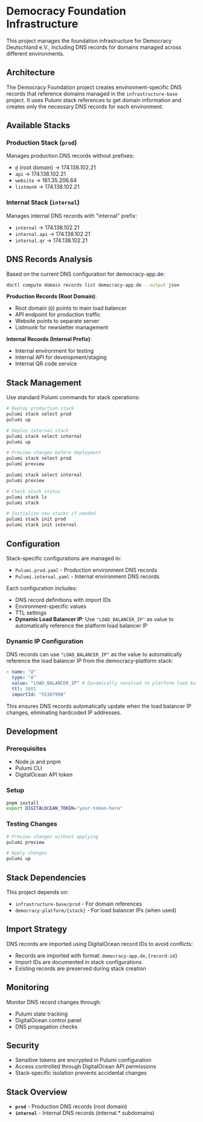 # Democracy Foundation Infrastructure

This project manages the foundation infrastructure for Democracy Deutschland e.V., including DNS records for domains managed across different environments.

## Architecture

The Democracy Foundation project creates environment-specific DNS records that reference domains managed in the `infrastructure-base` project. It uses Pulumi stack references to get domain information and creates only the necessary DNS records for each environment.

## Available Stacks

### Production Stack (`prod`)

Manages production DNS records without prefixes:

- `@` (root domain) → 174.138.102.21
- `api` → 174.138.102.21
- `website` → 161.35.206.64
- `listmonk` → 174.138.102.21

### Internal Stack (`internal`)

Manages internal DNS records with "internal" prefix:

- `internal` → 174.138.102.21
- `internal.api` → 174.138.102.21
- `internal.qr` → 174.138.102.21

## DNS Records Analysis

Based on the current DNS configuration for democracy-app.de:

```bash
doctl compute domain records list democracy-app.de --output json
```

**Production Records (Root Domain)**:

- Root domain (`@`) points to main load balancer
- API endpoint for production traffic
- Website points to separate server
- Listmonk for newsletter management

**Internal Records (Internal Prefix)**:

- Internal environment for testing
- Internal API for development/staging
- Internal QR code service

## Stack Management

Use standard Pulumi commands for stack operations:

```bash
# Deploy production stack
pulumi stack select prod
pulumi up

# Deploy internal stack
pulumi stack select internal
pulumi up

# Preview changes before deployment
pulumi stack select prod
pulumi preview

pulumi stack select internal
pulumi preview

# Check stack status
pulumi stack ls
pulumi stack

# Initialize new stacks if needed
pulumi stack init prod
pulumi stack init internal
```

## Configuration

Stack-specific configurations are managed in:

- `Pulumi.prod.yaml` - Production environment DNS records
- `Pulumi.internal.yaml` - Internal environment DNS records

Each configuration includes:

- DNS record definitions with import IDs
- Environment-specific values
- TTL settings
- **Dynamic Load Balancer IP**: Use `"LOAD_BALANCER_IP"` as value to automatically reference the platform load balancer IP

### Dynamic IP Configuration

DNS records can use `"LOAD_BALANCER_IP"` as the value to automatically reference the load balancer IP from the democracy-platform stack:

```yaml
- name: "@"
  type: "A"
  value: "LOAD_BALANCER_IP" # Dynamically resolved to platform load balancer IP
  ttl: 3601
  importId: "55307990"
```

This ensures DNS records automatically update when the load balancer IP changes, eliminating hardcoded IP addresses.

## Development

### Prerequisites

- Node.js and pnpm
- Pulumi CLI
- DigitalOcean API token

### Setup

```bash
pnpm install
export DIGITALOCEAN_TOKEN="your-token-here"
```

### Testing Changes

```bash
# Preview changes without applying
pulumi preview

# Apply changes
pulumi up
```

## Stack Dependencies

This project depends on:

- `infrastructure-base/prod` - For domain references
- `democracy-platform/{stack}` - For load balancer IPs (when used)

## Import Strategy

DNS records are imported using DigitalOcean record IDs to avoid conflicts:

- Records are imported with format: `democracy-app.de,{record-id}`
- Import IDs are documented in stack configurations
- Existing records are preserved during stack creation

## Monitoring

Monitor DNS record changes through:

- Pulumi state tracking
- DigitalOcean control panel
- DNS propagation checks

## Security

- Sensitive tokens are encrypted in Pulumi configuration
- Access controlled through DigitalOcean API permissions
- Stack-specific isolation prevents accidental changes

## Stack Overview

- **`prod`** - Production DNS records (root domain)
- **`internal`** - Internal DNS records (internal.\* subdomains)
